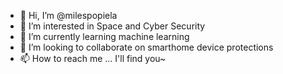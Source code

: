 - 👋 Hi, I’m @milespopiela
- 👀 I’m interested in Space and Cyber Security
- 🌱 I’m currently learning machine learning 
- 💞️ I’m looking to collaborate on smarthome device protections
- 📫 How to reach me ... I'll find you~
